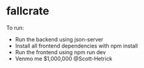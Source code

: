 # fallcrate

To run:
* Run the backend using json-server
* Install all frontend dependencies with npm install
* Run the frontend using npm run dev
* Venmo me $1,000,000 @Scott-Hetrick
